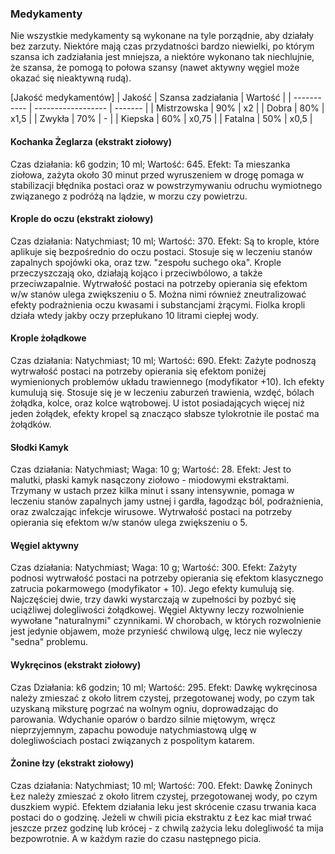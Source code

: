 ### Medykamenty

Nie wszystkie medykamenty są wykonane na tyle porządnie, aby działały bez zarzuty. Niektóre mają czas przydatności bardzo niewielki, po którym szansa ich zadziałania jest mniejsza, a niektóre wykonano tak niechlujnie, że szansa, że pomogą to połowa szansy (nawet aktywny węgiel może okazać się nieaktywną rudą). 

[Jakość medykamentów]
| Jakość      | Szansa zadziałania | Wartość |
| ----------- | ------------------ | ------- |
| Mistrzowska | 90%                | x2      |
| Dobra       | 80%                | x1,5    |
| Zwykła      | 70%                | -       |
| Kiepska     | 60%                | x0,75   |
| Fatalna     | 50%                | x0,5    |

#### Kochanka Żeglarza (ekstrakt ziołowy) 

Czas działania: k6 godzin; 10 ml; Wartość: 645.
Efekt: Ta mieszanka ziołowa, zażyta około 30 minut przed wyruszeniem w drogę pomaga w stabilizacji błędnika postaci oraz w powstrzymywaniu odruchu wymiotnego związanego z podróżą na lądzie, w morzu czy powietrzu.

#### Krople do oczu (ekstrakt ziołowy) 

Czas działania: Natychmiast; 10 ml; Wartość: 370.
Efekt: Są to krople, które aplikuje się bezpośrednio do oczu postaci. Stosuje się w leczeniu stanów zapalnych spojówki oka, oraz tzw. "zespołu suchego oka". Krople przeczyszczają oko, działają kojąco i przeciwbólowo, a także przeciwzapalnie.  Wytrwałość postaci na potrzeby opierania się efektom w/w stanów ulega zwiększeniu o 5. Można nimi również zneutralizować efekty podrażnienia oczu kwasami i substancjami żrącymi. Fiolka kropli działa wtedy jakby oczy przepłukano 10 litrami ciepłej wody.

#### Krople żołądkowe 

Czas działania: Natychmiast; 10 ml; Wartość: 690.
Efekt: Zażyte podnoszą wytrwałość postaci na potrzeby opierania się efektom poniżej wymienionych problemów układu trawiennego (modyfikator +10). Ich efekty kumulują się. Stosuje się je w leczeniu zaburzeń trawienia, wzdęć, bólach żołądka, kolce, oraz kolce wątrobowej. U istot posiadających więcej niż jeden żołądek, efekty kropel są znacząco słabsze tylokrotnie ile postać ma żołądków.

#### Słodki Kamyk

Czas działania: Natychmiast; Waga: 10 g; Wartość: 28.
Efekt: Jest to malutki, płaski kamyk nasączony ziołowo - miodowymi ekstraktami. Trzymany w ustach przez kilka minut i ssany intensywnie, pomaga w leczeniu stanów zapalnych jamy ustnej i gardła, łagodząc ból, podrażnienia, oraz zwalczając infekcje wirusowe. Wytrwałość postaci na potrzeby opierania się efektom w/w stanów ulega zwiększeniu o 5.

#### Węgiel aktywny

Czas działania: Natychmiast; Waga: 10 g; Wartość: 300.
Efekt: Zażyty podnosi wytrwałość postaci na potrzeby opierania się efektom klasycznego zatrucia pokarmowego (modyfikator + 10). Jego efekty kumulują się. Najczęściej dwie, trzy dawki wystarczają w zupełności by pozbyć się uciążliwej dolegliwości żołądkowej. Węgiel Aktywny leczy rozwolnienie wywołane "naturalnymi" czynnikami. W chorobach, w których rozwolnienie jest jedynie objawem, może przynieść chwilową ulgę, lecz nie wyleczy "sedna" problemu.

#### Wykręcinos (ekstrakt ziołowy) 

Czas Działania: k6 godzin; 10 ml; Wartość: 295.
Efekt: Dawkę wykręcinosa należy zmieszać z około litrem czystej, przegotowanej wody, po czym tak uzyskaną miksturę pogrzać na wolnym ogniu, doprowadzając do parowania. Wdychanie oparów o bardzo silnie miętowym, wręcz nieprzyjemnym, zapachu powoduje natychmiastową ulgę w dolegliwościach postaci związanych z pospolitym katarem.

#### Żonine łzy (ekstrakt ziołowy) 

Czas działania: Natychmiast; 10 ml; Wartość: 700.
Efekt: Dawkę Żoninych Łez należy zmieszać z około litrem czystej, przegotowanej wody, po czym duszkiem wypić. Efektem działania leku jest skrócenie czasu trwania kaca postaci do o godzinę. Jeżeli w chwili picia ekstraktu z Łez kac miał trwać jeszcze przez godzinę lub krócej - z chwilą zażycia leku dolegliwość ta mija bezpowrotnie. A w każdym razie do czasu następnego picia.